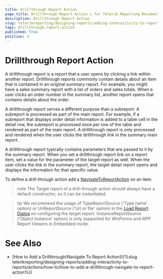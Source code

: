 ```yaml
---
title: Drillthrough Report Action
page_title: Drillthrough Report Action | for Telerik Reporting Documentation
description: Drillthrough Report Action
slug: telerikreporting/designing-reports/adding-interactivity-to-reports/actions/drillthrough-report-action
tags: drillthrough,report,action
published: True
position: 3
---
```


# Drillthrough Report Action

A drillthrough report is a report that a user opens by clicking a link within another report. Drillthrough reports commonly contain details about an item that is contained in an original summary report.         For example, you might have a sales summary report with a list of orders and sales totals. When a user clicks an order number in the summary list, another report opens that contains details about the order.       

A drillthrough report serves a different purpose than a subreport. A subreport is processed as part of the main report. For example, if a subreport that displays order detail information is added to a table cell in the detail row, the subreport is processed once per row of the table and rendered as part of the main report. A drillthrough report is only processed and rendered when the user clicks the drillthrough link in the summary main report.         

A drillthrough report typically contains parameters that are passed to it by the summary report. When you set a drillthrough report link on a report item, set a value for the parameter of the target report as well. When the user clicks the link in the summary report, the target detail report opens and displays the information for that specific value.         

To define a drill-through action add a [NavigateToReportAction](/reporting/api/Telerik.Reporting.NavigateToReportAction) on an item.         

>note The Target report of a drill-through action should always have a default constructor, so it can be instantiated.


>tip We recommend the usage of TypeReportSource ('Type name' option) or UriReportSource ('Url or file' option) in the [Load Report Dialog](../../report-designer-tools/desktop-designers/tools/load-report-dialog) on configuring the target report. InstanceReportSource ('Object instance' option) is only supported for WinForms and WPF Report Viewers in Embedded mode.           


# See Also
  
 * [How to Add a Drillthrough/Navigate To Report Action]({%slug telerikreporting/designing-reports/adding-interactivity-to-reports/actions/how-to/how-to-add-a-drillthrough-navigate-to-report-action%})